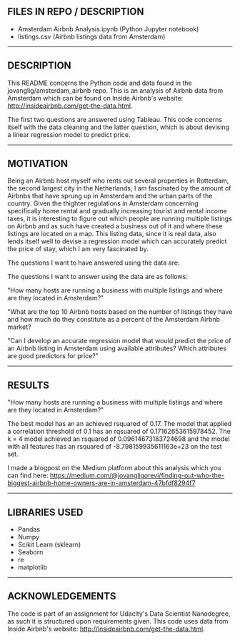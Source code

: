 ## FILES IN REPO / DESCRIPTION

- Amsterdam Airbnb Analysis.ipynb (Python Jupyter notebook)
- listings.csv (Airbnb listings data from Amsterdam)

*********************
## DESCRIPTION
This README concerns the Python code and data found in the jovanglig/amsterdam_airbnb repo. 
This is an analysis of Airbnb data from Amsterdam which can be found on Inside Airbnb's website: http://insideairbnb.com/get-the-data.html.

The first two questions are answered using Tableau. This code concerns itself with the data cleaning and the latter question, which is about devising a linear regression model to predict price. 


*********************
## MOTIVATION
Being an Airbnb host myself who rents out several properties in Rotterdam, the second largest city in the Netherlands, I am fascinated by the amount of Airbnbs that have sprung up in Amsterdam and the urban parts of the country. Given the thighter regulations in Amsterdam concerning specifically home rental and gradually increasing tourist and rental income taxes, it is interesting to figure out which people are running multiple listings on Airbnb and as such have created a business out of it and where these listings are located on a map. This listing data, since it is real data, also lends itself well to devise a regression model which can accurately predict the price of stay, which I am very fascinated by.

The questions I want to have answered using the data are:

The questions I want to answer using the data are as follows:

"How many hosts are running a business with multiple listings and where are they located in Amsterdam?"

"What are the top 10 Airbnb hosts based on the number of listings they have and how much do they constitute as a percent of the Amsterdam Airbnb market?

"Can I develop an accurate regression model that would predict the price of an Airbnb listing in Amsterdam using available attributes? Which attributes are good predictors for price?"

*********************
## RESULTS

"How many hosts are running a business with multiple listings and where are they located in Amsterdam?"


The best model has an an achieved rsquared of 0.17. The model that applied a correlation threshold of 0.1 has an rqsuared of 0.17162653615978452. The k = 4 model achieved an rsquared of 0.09614673183724698 and the model with all features has an rsquared of -8.798159935611163e+23 on the test set.

I made a blogpost on the Medium platform about this analysis which you can find here:  https://medium.com/@jovangligorevi/finding-out-who-the-biggest-airbnb-home-owners-are-in-amsterdam-47bfdf8294f7

*********************
## LIBRARIES USED
- Pandas
- Numpy
- Scikit Learn (sklearn)
- Seaborn
- re
- matplotlib

*********************
## ACKNOWLEDGEMENTS
The code is part of an assignment for Udacity's Data Scientist Nanodegree, as such it is structured upon requirements given. 
This code uses data from Inside Airbnb's website: http://insideairbnb.com/get-the-data.html.
